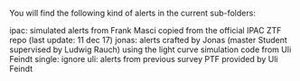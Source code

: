 You will find the following kind of alerts in the current sub-folders:

ipac: simulated alerts from Frank Masci copied from the official IPAC ZTF repo (last update: 11 dec 17)
jonas: alerts crafted by Jonas (master Student supervised by Ludwig Rauch) using the light curve simulation code from Uli Feindt
single: ignore
uli: alerts from previous survey PTF provided by Uli Feindt
